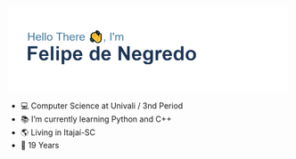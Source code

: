 ![header](https://github.com/felipednegredo/felipednegredo/blob/main/header.png)

- 💻 Computer Science at Univali / 3nd Period
- 📚 I’m currently learning Python and C++
- 🌎 Living in Itajaí-SC
- 📆 19 Years

